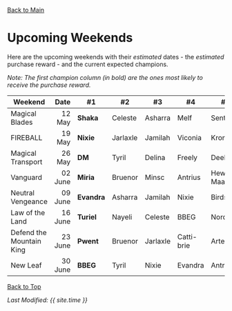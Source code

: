 [Back to Main](index.md)

# Upcoming Weekends

Here are the upcoming weekends with their *estimated* dates - the *estimated* purchase reward - and the current expected champions.

*Note: The first champion column (in bold) are the ones most likely to receive the purchase reward.*

| Weekend | Date | #1 | #2 | #3 | #4 | #5 | Reward |
|---|--:|---|---|---|---|---|---|
| Magical Blades | 12 May | **Shaka** | Celeste | Asharra | Melf | Sentry | Golden Epic |
| FIREBALL | 19 May | **Nixie** | Jarlaxle | Jamilah | Viconia | Krond | Golden Epic |
| Magical Transport | 26 May | **DM** | Tyril | Delina | Freely | Deekin | Golden Epic |
| Vanguard | 02 June | **Miria** | Bruenor | Minsc | Antrius | Hew Maan | Golden Epic |
| Neutral Vengeance | 09 June | **Evandra** | Asharra | Jamilah | Nixie | Birdsong | Golden Epic |
| Law of the Land | 16 June | **Turiel** | Nayeli | Celeste | BBEG | Nordom | Golden Epic |
| Defend the Mountain King | 23 June | **Pwent** | Bruenor | Jarlaxle | Catti-brie | Artemis | Golden Epic |
| New Leaf | 30 June | **BBEG** | Tyril | Nixie | Evandra | Antrius | Golden Epic |

[Back to Top](#top)

*Last Modified: {{ site.time }}*